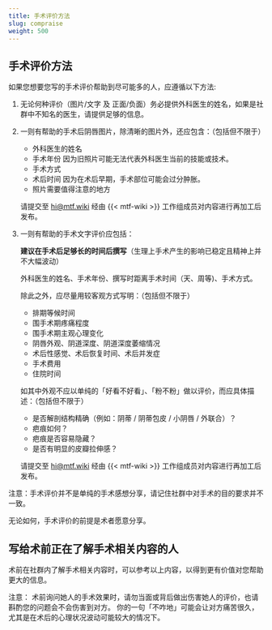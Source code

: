 ```yaml
---
title: 手术评价方法
slug: compraise
weight: 500
---
```


## 手术评价方法

如果您想要您写的手术评价帮助到尽可能多的人，应遵循以下方法:

1. 无论何种评价（图片/文字 及 正面/负面）务必提供外科医生的姓名，如果是社群中不知名的医生，请提供足够的信息。

1. 一则有帮助的手术后阴唇图片，除清晰的图片外，还应包含：（包括但不限于）

   - 外科医生的姓名
   - 手术年份
     因为旧照片可能无法代表外科医生当前的技能或技术。
   - 手术方式
   - 术后时间
     因为在术后早期，手术部位可能会过分肿胀。
   - 照片需要值得注意的地方

   请提交至 <hi@mtf.wiki> 经由 {{< mtf-wiki >}} 工作组成员对内容进行再加工后发布。

1. 一则有帮助的手术文字评价应包括：

   **建议在手术后足够长的时间后撰写**（生理上手术产生的影响已稳定且精神上并不大幅波动）

   外科医生的姓名、手术年份、撰写时距离手术时间（天、周等)、手术方式。

   除此之外，应尽量用较客观方式写明：（包括但不限于）

   - 排期等候时间
   - 围手术期疼痛程度
   - 围手术期主观心理变化
   - 阴唇外观、阴道深度、阴道深度萎缩情况
   - 术后性感觉、术后恢复时间、术后并发症
   - 手术费用
   - 住院时间

   如其中外观不应以单纯的「好看不好看」、「粉不粉」做以评价，而应具体描述：（包括但不限于）

   - 是否解剖结构精确（例如：阴蒂 / 阴蒂包皮 / 小阴唇 / 外联合）？
   - 疤痕如何？
   - 疤痕是否容易隐藏？
   - 是否有明显的皮瓣拉伸感？

   请提交至 <hi@mtf.wiki> 经由 {{< mtf-wiki >}} 工作组成员对内容进行再加工后发布。

注意：手术评价并不是单纯的手术感想分享，请记住社群中对手术的目的要求并不一致。

无论如何，手术评价的前提是术者愿意分享。

## 写给术前正在了解手术相关内容的人

术前在社群内了解手术相关内容时，可以参考以上内容，以得到更有价值对您帮助更大的信息。

注意：
术前询问她人的手术效果时，请勿当面或背后做出伤害她人的评价，也请斟酌您的问题会不会伤害到对方。
你的一句「不咋地」可能会让对方痛苦很久，尤其是在术后的心理状况波动可能较大的情况下。
